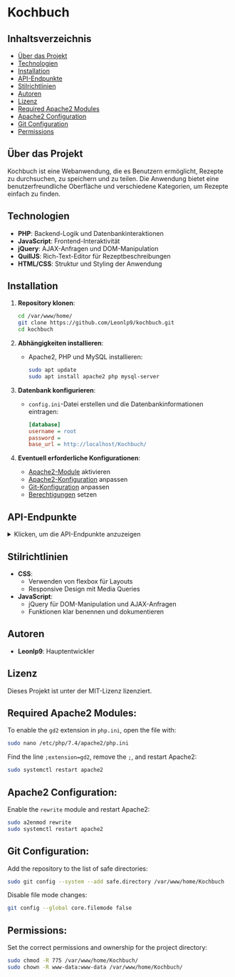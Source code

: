 # Kochbuch

## Inhaltsverzeichnis
- [Über das Projekt](#über-das-projekt)
- [Technologien](#technologien)
- [Installation](#installation)
- [API-Endpunkte](#api-endpunkte)
- [Stilrichtlinien](#stilrichtlinien)
- [Autoren](#autoren)
- [Lizenz](#lizenz)
- [Required Apache2 Modules](#required-apache2-modules)
- [Apache2 Configuration](#apache2-configuration)
- [Git Configuration](#git-configuration)
- [Permissions](#permissions)

## Über das Projekt
Kochbuch ist eine Webanwendung, die es Benutzern ermöglicht, Rezepte zu durchsuchen, zu speichern und zu teilen. Die Anwendung bietet eine benutzerfreundliche Oberfläche und verschiedene Kategorien, um Rezepte einfach zu finden.

## Technologien
- **PHP**: Backend-Logik und Datenbankinteraktionen
- **JavaScript**: Frontend-Interaktivität
- **jQuery**: AJAX-Anfragen und DOM-Manipulation
- **QuillJS**: Rich-Text-Editor für Rezeptbeschreibungen
- **HTML/CSS**: Struktur und Styling der Anwendung

## Installation
1. **Repository klonen**:
    ```bash
    cd /var/www/home/
    git clone https://github.com/Leonlp9/kochbuch.git
    cd kochbuch
    ```

2. **Abhängigkeiten installieren**:
    - Apache2, PHP und MySQL installieren:
        ```bash
        sudo apt update
        sudo apt install apache2 php mysql-server
        ```

3. **Datenbank konfigurieren**:
    - `config.ini`-Datei erstellen und die Datenbankinformationen eintragen:
        ```ini
      [database]
      username = root
      password =
      base_url = http://localhost/Kochbuch/
      ```

4. **Eventuell erforderliche Konfigurationen**:
    - [Apache2-Module](#required-apache2-modules) aktivieren
    - [Apache2-Konfiguration](#apache2-configuration) anpassen
    - [Git-Konfiguration](#git-configuration) anpassen
    - [Berechtigungen](#permissions) setzen

## API-Endpunkte
<details>
  <summary>Klicken, um die API-Endpunkte anzuzeigen</summary>

  - **`api.php`**:
    - **GET** `/api.php?task=getImages`:
        - Gibt alle Bilder eines Rezepts zurück
        - **Parameter**:
            - `rezept_id` (erforderlich): ID des Rezepts
    - **GET** `/api.php?task=deleteImage`:
        - Löscht ein Bild eines Rezepts
        - **Parameter**:
            - `rezept_id` (erforderlich): ID des Rezepts
            - `image` (erforderlich): Name des Bildes
    - **GET** `/api.php?task=deleteRezept`:
        - Löscht ein Rezept
        - **Parameter**:
            - `id` (erforderlich): ID des Rezepts
    - **GET** `/api.php?task=getZutaten`:
        - Gibt Zutaten zurück
        - **Parameter**:
            - `name` (optional): Name der Zutat
            - `limit` (optional): Limit der Zutaten
            - `id` (optional): ID der Zutat
    - **GET** `/api.php?task=getRezept`:
        - Gibt ein Rezept zurück
        - **Parameter**:
            - `id` (erforderlich): ID des Rezepts
            - `zutaten` (optional): Zutaten des Rezepts
    - **GET** `/api.php?task=addEvaluation`:
        - Fügt eine Bewertung hinzu
        - **Parameter**:
            - `rezept` (erforderlich): ID des Rezepts
            - `rating` (erforderlich): Bewertung
            - `name` (erforderlich): Name des Bewerters
            - `text` (erforderlich): Text der Bewertung
    - **GET** `/api.php?task=editEvaluation`:
        - Bearbeitet eine Bewertung
        - **Parameter**:
            - `rezept` (erforderlich): ID des Rezepts
            - `rating` (erforderlich): Bewertung
            - `name` (erforderlich): Name des Bewerters
            - `text` (erforderlich): Text der Bewertung
    - **GET** `/api.php?task=deleteEvaluation`:
        - Löscht eine Bewertung
        - **Parameter**:
            - `id` (erforderlich): ID der Bewertung
    - **GET** `/api.php?task=search`:
        - Sucht nach Rezepten
        - **Parameter**:
            - `search` (erforderlich): Suchbegriff
            - `order` (optional): Sortierung
            - `zeit` (optional): Zeit
            - `kategorie` (optional): Kategorie
            - `random` (optional): Zufällige Rezepte
            - `neueste` (optional): Neueste Rezepte
    - **GET** `/api.php?task=getKategorien`:
        - Gibt alle Kategorien zurück
        - **Parameter**:
            - `includeCount` (optional): Anzahl der Rezepte in jeder Kategorie
    - **GET** `/api.php?task=getFilterprofile`:
        - Gibt alle Filterprofile zurück
    - **GET** `/api.php?task=getAnmerkungen`:
        - Gibt alle Anmerkungen eines Rezepts zurück
        - **Parameter**:
            - `rezept` (erforderlich): ID des Rezepts
    - **GET** `/api.php?task=addZutat`:
        - Fügt eine Zutat hinzu
        - **Parameter**:
            - `name` (erforderlich): Name der Zutat
            - `unit` (erforderlich): Einheit der Zutat
    - **GET** `/api.php?task=anmerkung`:
        - Fügt eine Anmerkung zu einem Rezept hinzu
        - **Parameter**:
            - `rezept` (erforderlich): ID des Rezepts
            - `text` (erforderlich): Text der Anmerkung
    - **GET** `/api.php?task=getKalender`:
        - Gibt alle Kalendereinträge zurück
        - **Parameter**:
            - `showPast` (optional): Vergangene Einträge anzeigen
    - **GET** `/api.php?task=addKalender`:
        - Fügt einen Eintrag zum Kalender hinzu
        - **Parameter**:
            - `date` (erforderlich): Datum des Eintrags
            - `rezept` (optional): ID des Rezepts
            - `info` (erforderlich): Info des Eintrags
    - **GET** `/api.php?task=deleteKalender`:
        - Löscht einen Eintrag aus dem Kalender
        - **Parameter**:
            - `id` (erforderlich): ID des Eintrags
    - **GET** `/api.php?task=updateKalender`:
        - Aktualisiert einen Kalendereintrag
        - **Parameter**:
            - `id` (erforderlich): ID des Eintrags
            - `text` (erforderlich): Text des Eintrags
    - **GET** `/api.php?task=getEinkaufsliste`:
        - Gibt die Einkaufsliste zurück
    - **POST** `/api.php?task=addEinkaufsliste`:
        - Fügt ein Element zur Einkaufsliste hinzu
        - **Parameter**:
            - `zutat` (erforderlich): ID der Zutat
            - `menge` (erforderlich): Menge der Zutat
            - `einheit` (erforderlich): Einheit der Zutat
    - **POST** `/api.php?task=deleteEinkaufsliste`:
        - Löscht ein Element von der Einkaufsliste
        - **Parameter**:
            - `id` (erforderlich): ID des Elements
    - **GET** `/api.php?task=export_db`:
        - Exportiert die Datenbank
    - **POST** `/api.php?task=addRezept`:
        - Fügt ein Rezept hinzu
        - **Parameter**:
            - `name` (erforderlich): Name des Rezepts
            - `kategorie` (erforderlich): Kategorie des Rezepts
            - `dauer` (erforderlich): Dauer des Rezepts
            - `portionen` (erforderlich): Portionen des Rezepts
            - `anleitung` (erforderlich): Anleitung des Rezepts
            - `zutaten` (erforderlich): Zutaten des Rezepts
            - `extraCustomInfos` (erforderlich): Zusätzliche Informationen
            - `bilder` (erforderlich): Bilder des Rezepts

</details>

## Stilrichtlinien
- **CSS**:
    - Verwenden von flexbox für Layouts
    - Responsive Design mit Media Queries
- **JavaScript**:
    - jQuery für DOM-Manipulation und AJAX-Anfragen
    - Funktionen klar benennen und dokumentieren

## Autoren
- **Leonlp9**: Hauptentwickler

## Lizenz
Dieses Projekt ist unter der MIT-Lizenz lizenziert.


## Required Apache2 Modules:
To enable the `gd2` extension in `php.ini`, open the file with:
```bash
sudo nano /etc/php/7.4/apache2/php.ini
```
Find the line `;extension=gd2`, remove the `;`, and restart Apache2:
```bash
sudo systemctl restart apache2
```

## Apache2 Configuration:
Enable the `rewrite` module and restart Apache2:
```bash
sudo a2enmod rewrite
sudo systemctl restart apache2
```

## Git Configuration:
Add the repository to the list of safe directories:
```bash
sudo git config --system --add safe.directory /var/www/home/Kochbuch
```
Disable file mode changes:
```bash
git config --global core.filemode false
```

## Permissions:
Set the correct permissions and ownership for the project directory:
```bash
sudo chmod -R 775 /var/www/home/Kochbuch/
sudo chown -R www-data:www-data /var/www/home/Kochbuch/
```
